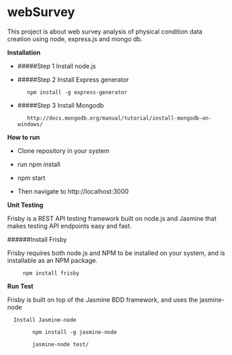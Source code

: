 # webSurvey
   This project is about web survey analysis of physical condition data creation using node, express.js and mongo db.
  
   **Installation**
  
   * #####Step 1 Install node.js
   
   * #####Step 2 Install Express generator
      
            npm install -g express-generator
         
   * #####Step 3 Install Mongodb
     
            http://docs.mongodb.org/manual/tutorial/install-mongodb-on-windows/
        
   **How to run**      
    
   - Clone repository in your system
    
   - run npm install
    
   - npm start
  
   - Then navigate to http://localhost:3000
    
  
   **Unit Testing**
  
   Frisby is a REST API testing framework built on node.js and Jasmine that makes testing API endpoints easy and fast.
   
   ######Install Frisby
   
   Frisby requires both node.js and NPM to be installed on your system, and is installable as an NPM package. 
      
         npm install frisby
    
   **Run Test**
    
   Frisby is built on top of the Jasmine BDD framework, and uses the jasmine-node
      
      Install Jasmine-node
      
            npm install -g jasmine-node
      
            jasmine-node test/
      
 
     

  
    




